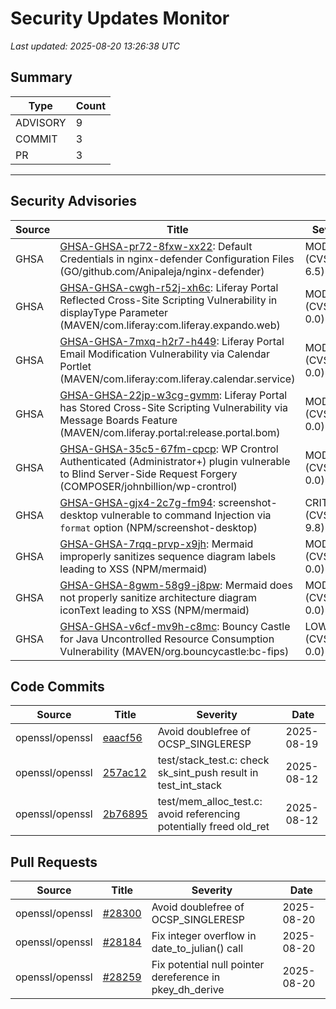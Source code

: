 # Security Updates Monitor

*Last updated: 2025-08-20 13:26:38 UTC*

## Summary
| Type | Count |
|------|-------|
| ADVISORY | 9 |
| COMMIT | 3 |
| PR | 3 |

---

## Security Advisories

| Source | Title | Severity | Date |
|--------|-------|----------|------|
| GHSA | [GHSA-GHSA-pr72-8fxw-xx22](https://github.com/advisories/GHSA-pr72-8fxw-xx22): Default Credentials in nginx-defender Configuration Files (GO/github.com/Anipaleja/nginx-defender) | MODERATE (CVSS: 6.5) | 2025-08-19 |
| GHSA | [GHSA-GHSA-cwgh-r52j-xh6c](https://github.com/advisories/GHSA-cwgh-r52j-xh6c): Liferay Portal Reflected Cross-Site Scripting Vulnerability in displayType Parameter (MAVEN/com.liferay:com.liferay.expando.web) | MODERATE (CVSS: 0.0) | 2025-08-19 |
| GHSA | [GHSA-GHSA-7mxq-h2r7-h449](https://github.com/advisories/GHSA-7mxq-h2r7-h449): Liferay Portal Email Modification Vulnerability via Calendar Portlet (MAVEN/com.liferay:com.liferay.calendar.service) | MODERATE (CVSS: 0.0) | 2025-08-19 |
| GHSA | [GHSA-GHSA-22jp-w3cg-gvmm](https://github.com/advisories/GHSA-22jp-w3cg-gvmm): Liferay Portal has Stored Cross-Site Scripting Vulnerability via Message Boards Feature (MAVEN/com.liferay.portal:release.portal.bom) | MODERATE (CVSS: 0.0) | 2025-08-19 |
| GHSA | [GHSA-GHSA-35c5-67fm-cpcp](https://github.com/advisories/GHSA-35c5-67fm-cpcp): WP Crontrol Authenticated (Administrator+) plugin vulnerable to Blind Server-Side Request Forgery (COMPOSER/johnbillion/wp-crontrol) | MODERATE (CVSS: 0.0) | 2025-08-19 |
| GHSA | [GHSA-GHSA-gjx4-2c7g-fm94](https://github.com/advisories/GHSA-gjx4-2c7g-fm94): screenshot-desktop vulnerable to command Injection via `format` option (NPM/screenshot-desktop) | CRITICAL (CVSS: 9.8) | 2025-08-19 |
| GHSA | [GHSA-GHSA-7rqq-prvp-x9jh](https://github.com/advisories/GHSA-7rqq-prvp-x9jh): Mermaid improperly sanitizes sequence diagram labels leading to XSS (NPM/mermaid) | MODERATE (CVSS: 0.0) | 2025-08-19 |
| GHSA | [GHSA-GHSA-8gwm-58g9-j8pw](https://github.com/advisories/GHSA-8gwm-58g9-j8pw): Mermaid does not properly sanitize architecture diagram iconText leading to XSS (NPM/mermaid) | MODERATE (CVSS: 0.0) | 2025-08-19 |
| GHSA | [GHSA-GHSA-v6cf-mv9h-c8mc](https://github.com/advisories/GHSA-v6cf-mv9h-c8mc): Bouncy Castle for Java Uncontrolled Resource Consumption Vulnerability (MAVEN/org.bouncycastle:bc-fips) | LOW (CVSS: 0.0) | 2025-08-16 |

## Code Commits

| Source | Title | Severity | Date |
|--------|-------|----------|------|
| openssl/openssl | [eaacf56](https://github.com/openssl/openssl/commit/eaacf56ba97e8089344bc85f8a50b00932cd3416) | Avoid doublefree of OCSP_SINGLERESP | 2025-08-19 |
| openssl/openssl | [257ac12](https://github.com/openssl/openssl/commit/257ac1279877f05a997c76f58fc0c7af08e02718) | test/stack_test.c: check sk_sint_push result in test_int_stack | 2025-08-12 |
| openssl/openssl | [2b76895](https://github.com/openssl/openssl/commit/2b76895152fe7c7bcd11b9ae6e712c0437aee8c3) | test/mem_alloc_test.c: avoid referencing potentially freed old_ret | 2025-08-12 |

## Pull Requests

| Source | Title | Severity | Date |
|--------|-------|----------|------|
| openssl/openssl | [#28300](https://github.com/openssl/openssl/pull/28300) | Avoid doublefree of OCSP_SINGLERESP | 2025-08-20 |
| openssl/openssl | [#28184](https://github.com/openssl/openssl/pull/28184) | Fix integer overflow in date_to_julian() call | 2025-08-20 |
| openssl/openssl | [#28259](https://github.com/openssl/openssl/pull/28259) | Fix potential null pointer dereference in pkey_dh_derive | 2025-08-20 |

